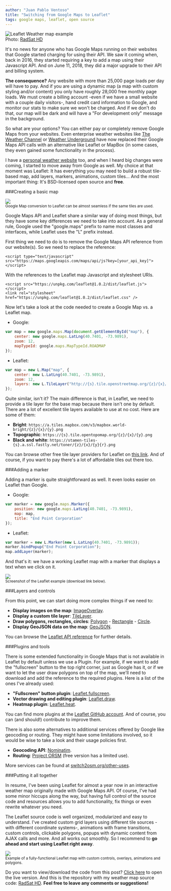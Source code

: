 ```yaml
---
author: "Juan Pablo Ventoso"
title: "Switching from Google Maps to Leaflet"
tags: google maps, leaflet, open source
---
```


<img src="https://raw.githubusercontent.com/juanpabloventoso/end-point-blog/master/2019/03/07/switching-google-maps-leaflet/leaflet-weather-map-us.jpg" alt="Leaflet Weather map example" /><br>Photo: <a href="https://www.extendedforecast.net/radsat">RadSat HD</a>

It's no news for anyone who has Google Maps running on their websites that Google started charging for using their API. We saw it coming when, back in 2016, they started requiring a key to add a map using their Javascript API. And on June 11, 2018, they did a major upgrade to their API and billing system.

<b>The consequence?</b> Any website with more than 25,000 page loads per day will have to pay. And if you are using a dynamic map (a map with custom styling and/or content) you only have roughly 28,000 free monthly page loads. We must create a billing account -even if we have a small website with a couple daily visitors-, hand credit card information to Google, and monitor our stats to make sure we won't be charged. And if we don't do that, our map will be dark and will have a "For development only" message in the background.

So what are your options? You can either pay or completely remove Google Maps from your websites. Even enterprise weather websites like <a href="https://weather.com/weather/radar/interactive/l/USNY0996:1:US" target="_blank">The Weather Channel</a> or <a href="https://www.wunderground.com/wundermap" target="_blank">Weather Underground</a> have now replaced their Google Maps API calls with an alternative like Leaflet or MapBox (in some cases, they even gained some functionality in the process).

I have a <a href="https://www.extendedforecast.net" target="_blank">personal weather website</a> too, and when I heard big changes were coming, I started to move away from Google as well. My choice at that moment was Leaflet: It has everything you may need to build a robust tile-based map, add layers, markers, animations, custom tiles... And the most important thing: It's BSD-licensed open source and <b>free</b>.


###Creating a basic map

<img src="https://raw.githubusercontent.com/juanpabloventoso/end-point-blog/master/2019/03/07/switching-google-maps-leaflet/google-vs-leaflet-look-and-feel.jpg" /><br><small>Google Map conversion to Leaflet can be almost seamless if the same tiles are used.</small>

Google Maps API and Leaflet share a similar way of doing most things, but they have some key differences we need to take into account. As a general rule, Google used the "google.maps" prefix to name most classes and interfaces, while Leaflet uses the "L" prefix instead.

First thing we need to do is to remove the Google Maps API reference from our website(s). So we need to replace the reference:

```
<script type="text/javascript" src="https://maps.googleapis.com/maps/api/js?key=[your_api_key]"></script>
```

With the references to the Leaflet map Javascript and stylesheet URIs.

```
<script src="https://unpkg.com/leaflet@1.0.2/dist/leaflet.js"></script>
<link rel="stylesheet" href="https://unpkg.com/leaflet@1.0.2/dist/leaflet.css" />
```

Now let's take a look at the code needed to create a Google Map vs. a Leaflet map.

* Google:

```javascript
var map = new google.maps.Map(document.getElementById("map"), {
	center: new google.maps.LatLng(40.7401, -73.9891),
	zoom: 12,
	mapTypeId: google.maps.MapTypeId.ROADMAP
});
```

* Leaflet:

```javascript
var map = new L.Map("map", {
	center: new L.LatLng(40.7401, -73.9891),
	zoom: 12,
	layers: new L.TileLayer("http://{s}.tile.openstreetmap.org/{z}/{x}/{y}.png")
});
```

Quite similar, isn't it? The main difference is that, in Leaflet, we need to provide a tile layer for the base map because there isn't one by default. There are a lot of excellent tile layers available to use at no cost. Here are some of them:

* <b>Bright</b>: ```https://a.tiles.mapbox.com/v3/mapbox.world-bright/{z}/{x}/{y}.png```
* <b>Topographic</b>: ```https://{s}.tile.opentopomap.org/{z}/{x}/{y}.png```
* <b>Black and white</b>: ```https://stamen-tiles-{s}.a.ssl.fastly.net/toner/{z}/{x}/{y}{r}.png```

You can browse other free tile layer providers for Leaflet on <a href="https://leaflet-extras.github.io/leaflet-providers/preview/" target="_blank">this link</a>. And of course, if you want to pay there's a lot of affordable tiles out there too.


###Adding a marker

Adding a marker is quite straightforward as well. It even looks easier on Leaflet than Google.

* Google:

```javascript
var marker = new google.maps.Marker({
	position: new google.maps.LatLng(40.7401, -73.9891),
	map: map,
	title: "End Point Corporation"
});
```

* Leaflet:

```javascript
var marker = new L.Marker(new L.LatLng(40.7401, -73.9891));
marker.bindPopup("End Point Corporation");
map.addLayer(marker);
```

And that's it: we have a working Leaflet map with a marker that displays a text when we click on it.

<img src="https://raw.githubusercontent.com/juanpabloventoso/end-point-blog/master/2019/03/07/switching-google-maps-leaflet/leaflet-example-working.jpg" /><br><small>Screenshot of the Leaflet example (download link below).</small>


###Layers and controls

From this point, we can start doing more complex things if we need to:

* <b>Display images on the map</b>: <a href="https://leafletjs.com/reference-1.4.0.html#imageoverlay" target="_blank">ImageOverlay</a>.
* <b>Display a custom tile layer</b>: <a href="https://leafletjs.com/reference-1.4.0.html#tilelayer" target="_blank">TileLayer</a>.
* <b>Draw polygons, rectangles, circles</b>: <a href="https://leafletjs.com/reference-1.4.0.html#polygon" target="_blank">Polygon</a> - <a href="https://leafletjs.com/reference-1.4.0.html#rectagle" target="_blank">Rectangle</a> - <a href="https://leafletjs.com/reference-1.4.0.html#circle" target="_blank">Circle</a>.
* <b>Display GeoJSON data on the map</b>: <a href="https://leafletjs.com/reference-1.4.0.html#geojson" target="_blank">GeoJSON</a>.

You can browse the <a href="https://leafletjs.com/reference-1.4.0.html" target="_blank">Leaflet API reference</a> for further details.


###Plugins and tools

There is some extended functionality in Google Maps that is not available in Leaflet by default unless we use a Plugin. For example, if we want to add the "fullscreen" button to the top right corner, just as Google has it, or if we want to let the user draw polygons on top of the map, we'll need to download and add the reference to the required plugins. Here is a list of the ones I've already used:

* <b>"Fullscreen" button plugin</b>: <a href="https://github.com/Leaflet/Leaflet.fullscreen" target="_blank">Leaflet.fullscreen</a>.
* <b>Vector drawing and editing plugin</b>: <a href="https://github.com/Leaflet/Leaflet.draw" target="_blank">Leaflet.draw</a>.
* <b>Heatmap plugin</b>: <a href="https://github.com/Leaflet/Leaflet.heat" target="_blank">Leaflet.heat</a>.

You can find more plugins at the <a href="https://github.com/Leaflet/" target="_blank">Leaflet GitHub account</a>. And of course, you can (and should!) contribute to improve them.


There is also some alternatives to additional services offered by Google like geocoding or routing. They might have some limitations involved, so it would be wise to take a look and their usage policies first.

* <b>Geocoding API</b>: <a href="https://wiki.openstreetmap.org/wiki/Nominatim" target="_blank">Nominatim</a>.
* <b>Routing</b>: <a href="http://project-osrm.org/" target="_blank">Project ORSM</a> (free version has a limited use).

More services can be found at <a href="https://switch2osm.org/other-uses/" target="_blank">switch2osm.org/other-uses</a>.


###Putting it all together

In resume, I've been using Leaflet for almost a year now in an interactive weather map originally made with Google Maps API. Of course, I've had some minor hiccups along the way, but having full control of the source code and resources allows you to add functionality, fix things or even rewrite whatever you need.

The Leaflet source code is well organized, modularized and easy to understand. I've created custom grid layers using different tile sources -with different coordinate systems-, animations with frame transitions, custom controls, clickable polygons, popups with dynamic content from AJAX calls and more. And all works out smoothly. So I recommend to <b>go ahead and start using Leaflet right away</b>.

<img src="https://raw.githubusercontent.com/juanpabloventoso/end-point-blog/master/2019/03/07/switching-google-maps-leaflet/leaflet-map-radsat-hd.jpg" /><br><small>Example of a fully-functional Leaflet map with custom controls, overlays, animations and polygons.</small>


Do you want to view/download the code from this post? <a href="https://raw.githubusercontent.com/juanpabloventoso/end-point-blog/master/2019/03/07/switching-google-maps-leaflet/leaflet-example.html">Click here</a> to open the live version. And this is the repository with my weather map source code: <a href="https://github.com/juanpabloventoso/RadSat-HD" target="_blank">RadSat HD</a>. <b>Feel free to leave any comments or suggestions!</b>